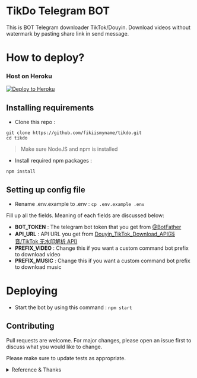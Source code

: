 # TikDo Telegram BOT

This is BOT Telegram downloader TikTok/Douyin. Download videos without watermark by pasting share link in send message.

# How to deploy?

### Host on Heroku
<p><a href="https://heroku.com/deploy?template=https://github.com/jamboocresion/tikdo/tree/master"><img src="https://www.herokucdn.com/deploy/button.svg" alt="Deploy to Heroku"/></a></p>

## Installing requirements

- Clone this repo :

```git
git clone https://github.com/fikiismyname/tikdo.git
cd tikdo
```

> Make sure NodeJS and npm is installed

- Install required npm packages :

```node
npm install
```

## Setting up config file

- Rename .env.example to .env :
  `cp .env.example .env`

Fill up all the fields. Meaning of each fields are discussed below:

- **BOT_TOKEN** : The telegram bot token that you get from [@BotFather](https://t.me/botfather)
- **API_URL** : API URL you get from [Douyin_TikTok_Download_API(抖音/TikTok 无水印解析 API)](https://github.com/Evil0ctal/Douyin_TikTok_Download_API)
- **PREFIX_VIDEO** : Change this if you want a custom command bot prefix to download video
- **PREFIX_MUSIC** : Change this if you want a custom command bot prefix to download music

# Deploying

- Start the bot by using this command :
  `npm start`

## Contributing

Pull requests are welcome. For major changes, please open an issue first to discuss what you would like to change.

Please make sure to update tests as appropriate.

<details><summary>Reference & Thanks</summary>

- API Information / API: [Github Repo](https://github.com/Evil0ctal/Douyin_TikTok_Download_API)
- telegraf.js - Modern Telegram Bot Framework for Node.js: [Github Repo](https://github.com/telegraf/telegraf)
- axios - Promise based HTTP client for the browser and node.js: [Github Repo](https://github.com/axios/axios)
</details>
